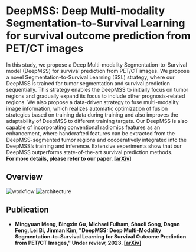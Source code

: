 # DeepMSS: Deep Multi-modality Segmentation-to-Survival Learning for survival outcome prediction from PET/CT images
In this study, we propose a Deep Multi-modality Segmentation-to-Survival model (DeepMSS) for survival prediction from PET/CT images. We propose a novel Segmentation-to-Survival Learning (SSL) strategy, where our DeepMSS is trained for tumor segmentation and survival prediction sequentially. This strategy enables the DeepMSS to initially focus on tumor regions and gradually expand its focus to include other prognosis-related regions. We also propose a data-driven strategy to fuse multi-modality image information, which realizes automatic optimization of fusion strategies based on training data during training and also improves the adaptability of DeepMSS to different training targets. Our DeepMSS is also capable of incorporating conventional radiomics features as an enhancement, where handcrafted features can be extracted from the DeepMSS-segmented tumor regions and cooperatively integrated into the DeepMSS’s training and inference. Extensive experiments show that our DeepMSS outperforms state-of-the-art survival prediction methods.  
**For more details, please refer to our paper. [[arXiv](https://arxiv.org/abs/2305.09946)]**

## Overview
![workflow](https://github.com/MungoMeng/Survival-DeepMSS/blob/master/Figure/Overview.png)
![architecture](https://github.com/MungoMeng/Survival-DeepMSS/blob/master/Figure/Architecture.png)

## Publication
* **Mingyuan Meng, Bingxin Gu, Michael Fulham, Shaoli Song, Dagan Feng, Lei Bi, Jinman Kim, "DeepMSS: Deep Multi-Modality Segmentation-to-Survival Learning for Survival Outcome Prediction from PET/CT Images," Under review, 2023. [[arXiv](https://arxiv.org/abs/2305.09946)]**
